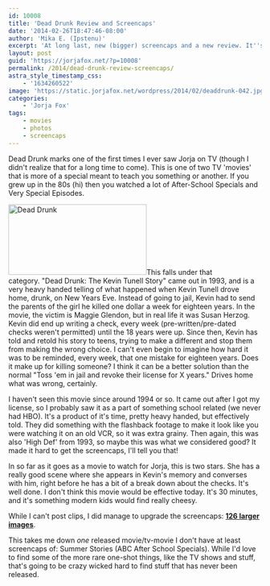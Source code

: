 ```yaml
---
id: 10008
title: 'Dead Drunk Review and Screencaps'
date: '2014-02-26T18:47:46-08:00'
author: 'Mika E. (Ipstenu)'
excerpt: 'At long last, new (bigger) screencaps and a new review. It''s not a new CSI, but it''s something!'
layout: post
guid: 'https://jorjafox.net/?p=10008'
permalink: /2014/dead-drunk-review-screencaps/
astra_style_timestamp_css:
    - '1634260522'
image: 'https://static.jorjafox.net/wordpress/2014/02/deaddrunk-042.jpg'
categories:
    - 'Jorja Fox'
tags:
    - movies
    - photos
    - screencaps
---
```


Dead Drunk marks one of the first times I ever saw Jorja on TV (though I didn't realize that for a long time to come). This is one of two TV 'movies' that is more of a special meant to teach you something or another. If you grew up in the 80s (hi) then you watched a lot of After-School Specials and Very Special Episodes.

<img class="alignleft size-thumbnail wp-image-10009" alt="Dead Drunk" src="//static.jorjafox.net/wordpress/2014/02/deaddrunk-042.jpg" width="275" height="140" />This falls under that category. "Dead Drunk: The Kevin Tunell Story" came out in 1993, and is a very heavy handed telling of what happened when Kevin Tunell drove home, drunk, on New Years Eve. Instead of going to jail, Kevin had to send the parents of the girl he killed one dollar a week for eighteen years. In the movie, the victim is Maggie Glendon, but in real life it was Susan Herzog. Kevin did end up writing a check, every week (pre-written/pre-dated checks weren't permitted) until the 18 years were up. Since then, Kevin has told and retold his story to teens, trying to make a different and stop them from making the wrong choice. I can't even begin to imagine how hard it was to be reminded, every week, that one mistake for eighteen years. Does it make up for killing someone? I think it can be a better solution than the normal "Toss 'em in jail and revoke their license for X years." Drives home what was wrong, certainly.

I haven't seen this movie since around 1994 or so. It came out after I got my license, so I probably saw it as a part of something school related (we never had HBO). It's a product of it's time, pretty heavy handed, but effectively told. They did something with the flashback footage to make it look like you were watching it on an old VCR, so it was extra grainy. Then again, this was also 'High Def' from 1993, so maybe this was what we considered good? It made it hard to get the screencaps, I'll tell you that!

In so far as it goes as a movie to watch for Jorja, this is two stars. She has a really good scene where she appears in Kevin's memory and converses with him, right before he has a bit of a break down about the checks. It's well done. I don't think this movie would be effective today. It's 30 minutes, and it's something modern kids would find really cheesy.

While I can't post clips, I did manage to upgrade the screencaps: <a href="https://jorjafox.net/gallery/tv/movies/deaddrunk"><strong>126 larger images</strong></a>.

This takes me down <em>one</em> released movie/tv-movie I don't have at least screencaps of: Summer Stories (ABC After School Specials). While I'd love to find some of the more rare one-shot things, like the TV shows and stuff, that's going to be crazy wicked hard to find stuff that has never been released.